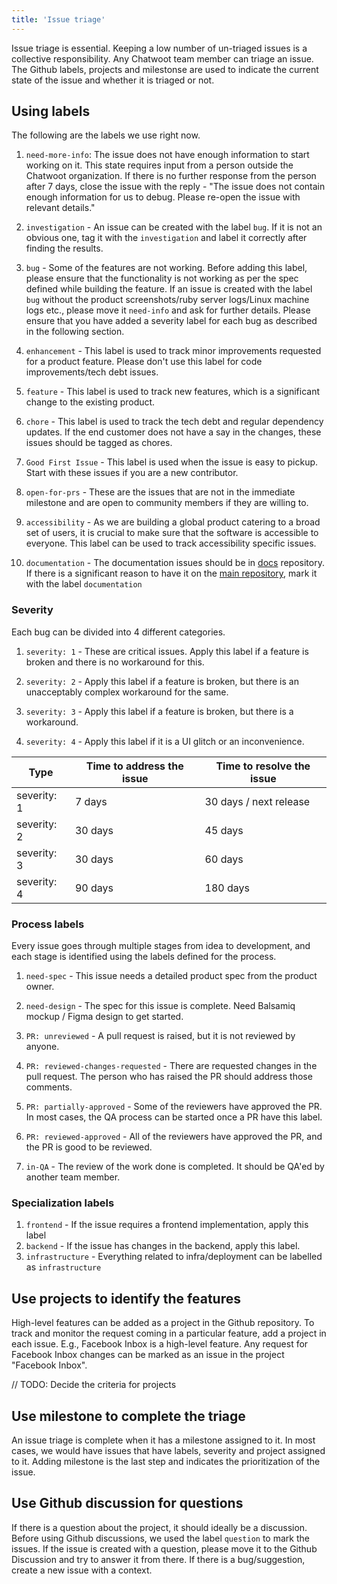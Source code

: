```yaml
---
title: 'Issue triage'
---
```


Issue triage is essential. Keeping a low number of un-triaged issues is a collective responsibility. Any Chatwoot team member can triage an issue. The Github labels, projects and milestonse are used to indicate the current state of the issue and whether it is triaged or not.

## Using labels

The following are the labels we use right now.

1. `need-more-info`: The issue does not have enough information to start working on it. This state requires input from a person outside the Chatwoot organization. If there is no further response from the person after 7 days, close the issue with the reply - "The issue does not contain enough information for us to debug. Please re-open the issue with relevant details."

2. `investigation` - An issue can be created with the label `bug`. If it is not an obvious one, tag it with the `investigation` and label it correctly after finding the results.

3. `bug` - Some of the features are not working. Before adding this label, please ensure that the functionality is not working as per the spec defined while building the feature.
If an issue is created with the label `bug` without the product screenshots/ruby server logs/Linux machine logs etc., please move it `need-info` and ask for further details.
Please ensure that you have added a severity label for each bug as described in the following section.

4. `enhancement` - This label is used to track minor improvements requested for a product feature. Please don't use this label for code improvements/tech debt issues.

5. `feature` - This label is used to track new features, which is a significant change to the existing product.

6. `chore` - This label is used to track the tech debt and regular dependency updates. If the end customer does not have a say in the changes, these issues should be tagged as chores.

7. `Good First Issue` - This label is used when the issue is easy to pickup. Start with these issues if you are a new contributor.

8. `open-for-prs` - These are the issues that are not in the immediate milestone and are open to community members if they are willing to.

9. `accessibility` - As we are building a global product catering to a broad set of users, it is crucial to make sure that the software is accessible to everyone. This label can be used to track accessibility specific issues.

10. `documentation` - The documentation issues should be in [docs](https://github.com/chatwoot/docs) repository. If there is a significant reason to have it on the [main repository](https://github.com/chatwoot/chatwoot), mark it with the label `documentation`


### Severity

Each bug can be divided into 4 different categories.

1. `severity: 1` - These are critical issues. Apply this label if a feature is broken and there is no workaround for this.

2. `severity: 2` - Apply this label if a feature is broken, but there is an unacceptably complex workaround for the same.

3. `severity: 3` - Apply this label if a feature is broken, but there is a workaround.

4. `severity: 4` - Apply this label if it is a UI glitch or an inconvenience.

| Type | Time to address the issue | Time to resolve the issue |
| - | - | - |
| severity: 1 | 7 days | 30 days / next release |
| severity: 2 | 30 days | 45 days |
| severity: 3 | 30 days | 60 days |
| severity: 4 | 90 days | 180 days |


### Process labels

Every issue goes through multiple stages from idea to development, and each stage is identified using the labels defined for the process.

1. `need-spec` - This issue needs a detailed product spec from the product owner.

2. `need-design` - The spec for this issue is complete. Need Balsamiq mockup / Figma design to get started.

3. `PR: unreviewed` - A pull request is raised, but it is not reviewed by anyone.

4. `PR: reviewed-changes-requested` - There are requested changes in the pull request. The person who has raised the PR should address those comments.

5. `PR: partially-approved` - Some of the reviewers have approved the PR. In most cases, the QA process can be started once a PR have this label.

6. `PR: reviewed-approved` - All of the reviewers have approved the PR, and the PR is good to be reviewed.

7. `in-QA` - The review of the work done is completed. It should be QA'ed by another team member.


### Specialization labels

1. `frontend` - If the issue requires a frontend implementation, apply this label
2. `backend` - If the issue has changes in the backend, apply this label.
3. `infrastructure` - Everything related to infra/deployment can be labelled as `infrastructure`

## Use projects to identify the features

High-level features can be added as a project in the Github repository. To track and monitor the request coming in a particular feature, add a project in each issue. E.g., Facebook Inbox is a high-level feature. Any request for Facebook Inbox changes can be marked as an issue in the project "Facebook Inbox".

// TODO: Decide the criteria for projects

## Use milestone to complete the triage

An issue triage is complete when it has a milestone assigned to it. In most cases, we would have issues that have labels, severity and project assigned to it. Adding milestone is the last step and indicates the prioritization of the issue.


## Use Github discussion for questions

If there is a question about the project, it should ideally be a discussion. Before using Github discussions, we used the label `question` to mark the issues.
If the issue is created with a question, please move it to the Github Discussion and try to answer it from there. If there is a bug/suggestion, create a new issue with a context.
